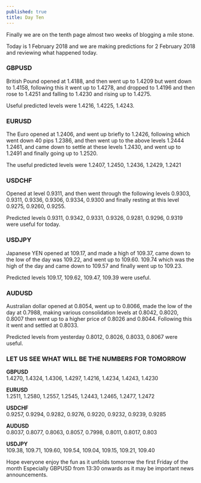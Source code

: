 ```yaml
---
published: true
title: Day Ten
---
```

Finally we are on the tenth page almost two weeks of blogging a mile stone.

Today is 1 February 2018 and we are making predictions for 2 February 2018 and reviewing what happened today.

### GBPUSD   
British Pound opened at 1.4188, and then went up to 1.4209 but went down to 1.4158, following this it went up to 1.4278, and dropped to 1.4196 and then rose to 1.4251 and falling to 1.4230 and rising up to 1.4275.

Useful predicted levels were 1.4216, 1.4225, 1.4243.

### EURUSD  
The Euro opened at 1.2406, and went up briefly to 1.2426, following which went down 40 pips 1.2386, and then went up to the above levels 1.2444 1.2461, and came down to settle at these levels 1.2430, and went up to  1.2491 and finally going up to 1.2520.

The useful predicted levels were 1.2407, 1.2450, 1.2436, 1.2429, 1.2421

### USDCHF  
Opened at level 0.9311, and then went through the following levels 0.9303, 0.9311, 0.9336, 0.9306, 0.9334, 0.9300 and finally resting at this level 0.9275, 0.9260, 0.9255.

Predicted levels 0.9311, 0.9342, 0.9331, 0.9326, 0.9281, 0.9296, 0.9319 were useful for today. 

### USDJPY  
Japanese YEN opened at 109.17, and made a high of 109.37, came down to the low of the day was 109.22, and went up to 109.60. 109.74 which was the high of the day and came down to
109.57 and finally went up to 109.23.

Predicted levels 109.17, 109.62, 109.47, 109.39 were useful.

### AUDUSD  
Australian dollar opened at 0.8054, went up to 0.8066, made the low of the day at 0.7988, making various consolidation levels at 0.8042, 0.8020, 0.8007 then went up to a higher price of 0.8026 and 0.8044. Following this it went and settled at 0.8033.

Predicted levels from yesterday 0.8012, 0.8026, 0.8033, 0.8067 were useful.


### LET US SEE WHAT WILL BE THE NUMBERS FOR TOMORROW  

**GBPUSD**  
1.4270, 1.4324, 1.4306, 1.4297, 1.4216, 1.4234, 1.4243, 1.4230 

**EURUSD**  
1.2511, 1.2580, 1.2557, 1.2545, 1.2443, 1.2465, 1.2477, 1.2472  

**USDCHF**  
0.9257, 0.9294, 0.9282, 0.9276, 0.9220, 0.9232, 0.9239, 0.9285  

**AUDUSD**  
0.8037, 0.8077, 0.8063, 0.8057, 0.7998, 0.8011, 0.8017, 0.803 

**USDJPY**  
109.38, 109.71, 109.60, 109.54, 109.04, 109.15, 109.21, 109.40

Hope everyone enjoy the fun as it unfolds tomorrow the first Friday of the month
Especially GBPUSD from 13:30 onwards as it may be important news announcements.
